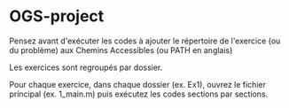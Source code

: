 # OGS-project
Pensez avant d'exécuter les codes à ajouter le répertoire de l'exercice (ou du problème) aux Chemins Accessibles (ou PATH en anglais)

Les exercices sont regroupés par dossier. 

Pour chaque exercice, dans chaque dossier (ex. Ex1), ouvrez le fichier principal (ex. 1_main.m) puis exécutez les codes sections par sections.

